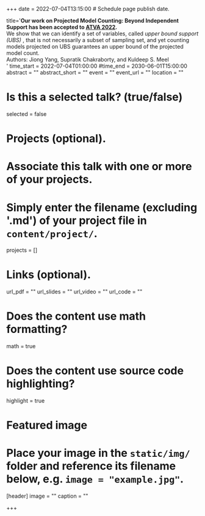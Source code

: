 +++
date = 2022-07-04T13:15:00  # Schedule page publish date.

title='<b>Our work on Projected Model Counting: Beyond Independent Support has been accepted to  <a href="https://atva-conference.org/2022/">ATVA 2022</a>.</b> <br> We show that we can identify a set of variables, called <em> upper bound support (UBS) </em>, that is not necessarily a subset of sampling set, and yet counting models projected on UBS guarantees an upper bound of the projected model count. <br> Authors: Jiong Yang, Supratik Chakraborty, and Kuldeep S. Meel<br> '
time_start = 2022-07-04T01:00:00
#time_end = 2030-06-01T15:00:00
abstract = ""
abstract_short = ""
event = ""
event_url = ""
location = ""

# Is this a selected talk? (true/false)
selected = false

# Projects (optional).
#   Associate this talk with one or more of your projects.
#   Simply enter the filename (excluding '.md') of your project file in `content/project/`.
projects = []

# Links (optional).
url_pdf = ""
url_slides = ""
url_video = ""
url_code = ""

# Does the content use math formatting?
math = true

# Does the content use source code highlighting?
highlight = true

# Featured image
# Place your image in the `static/img/` folder and reference its filename below, e.g. `image = "example.jpg"`.
[header]
image = ""
caption = ""

+++

